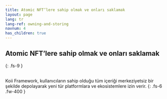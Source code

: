 ```yaml
---
title: Atomic NFT’lere sahip olmak ve onları saklamak
layout: page
lang: tr
lang-ref: owning-and-storing
navnum: 4
has_children: true
---
```


## Atomic NFT’lere sahip olmak ve onları saklamak

{: .fs-9 }

<br>
Koii Framework, kullanıcıların sahip olduğu tüm içeriği merkeziyetsiz bir şekilde depolayarak yeni tür platformlara ve ekosistemlere izin verir.
{: .fs-6 .fw-400 }
